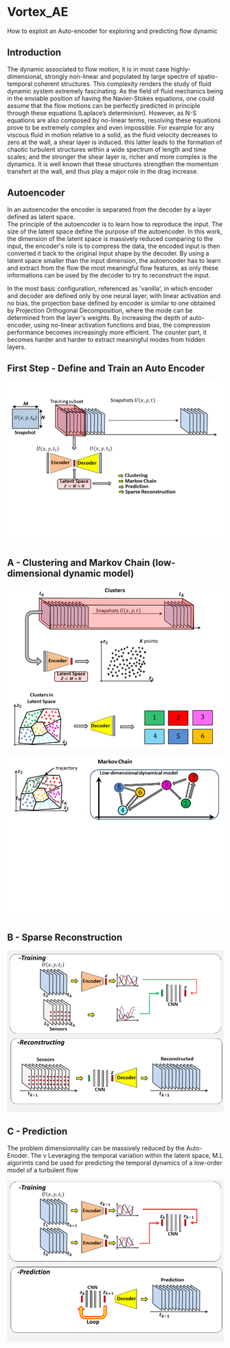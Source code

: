 # Vortex_AE
How to exploit an Auto-encoder for exploring and predicting  flow dynamic
## Introduction
The dynamic associated to flow motion, it is in most case  highly-dimensional, strongly non-linear and populated by large spectre of spatio-temporal coherent structures. This complexity renders the study of fluid dynamic system extremely fascinating. As the field of fluid mechanics being in the enviable position of having the Navier-Stokes equations, one could assume that the flow motions can be perfectly predicted in principle through these equations (Laplace’s determinism). However, as N-S equations are also composed by no-linear terms, resolving these equations prove to be extremely complex and even impossible. For example for any viscous fluid in motion relative to a solid, as the fluid velocity decreases to zero at the wall, a shear layer is induced. this latter leads to the formation of chaotic turbulent structures within a wide spectrum of length and time scales; and the stronger the shear layer is, richer and more complex is the dynamics. It is well known that these structures strengthen the momentum transfert at the wall, and thus play a major role in the drag increase. 

## Autoencoder
In an autoencoder the encoder is separated from the decoder by a layer defined as latent space.  
The principle of the autoencoder is to learn how to reproduce the input. The size of the latent space define the purpose of the  autoencoder. In this work, the dimension of the latent space is massively reduced comparing to the input, the encoder's role is to compress the data, the encoded input is then converted it back to the original input shape by the decoder. By using  a latent space smaller than the input dimension,  the autoencoder has to learn and extract from the flow the most meaningful flow features, as only these informations can be used by the decoder to try to reconstruct the input. 

In the most basic configuration, referenced as 'vanilla', in which encoder and decoder are defined only by one neural layer, with linear activation and no bias, the projection base defined by encoder is similar to one obtained by Projection Orthogonal Decomposition, where the mode can be determined from the layer's weights.
By increasing the depth of auto-encoder, using no-linear activation functions and bias, the compression performance  becomes increasingly more efficient. The counter part,  it becomes harder and harder to extract meaningful modes from hidden layers.


## First Step - Define and Train an Auto Encoder

![AE](AE.png)

## A - Clustering and Markov Chain (low-dimensional dynamic model)

![Cluster](Cluster.png)

![Markov](Markov.png)

## B - Sparse Reconstruction

![Sparse](Sparse.png)

## C - Prediction
The problem dimensionnality can be massively reduced by the Auto-Enoder. The v
Leveraging the temporal variation within the latent space, M.L algorimts cand be used for predicting the temporal dynamics of a low-order model of a turbulent flow

![Prediction](Pred.png)

